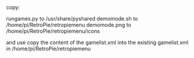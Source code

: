 copy:

rungames.py to /usr/share/pyshared
demomode.sh to /home/pi/RetroPie/retropiemenu
demomode.png to /home/pi/RetroPie/retropiemenu/icons

and use copy the content of the gamelist.xml into the existing gamelist.xml in /home/pi/RetroPie/retropiemenu

